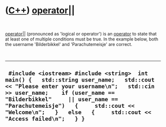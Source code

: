 



 

 

 

 

 

([C++](Cpp.htm)) [operator||](CppOperatorLogicalOr.htm)
=======================================================

 

[operator||](CppOperatorLogicalOr.htm) (pronounced as 'logical or
operator') is an [operator](CppOperator.htm) to state that at least one
of multiple conditions must be true. In the example below, both the
username 'Bilderbikkel' and 'Parachutemeisje' are correct.

 

  ------------------------------------------------------------------------------------------------------------------------------------------------------------------------------------------------------------------------------------------------------------------------------------------------------------------------------
  ` #include <iostream> #include <string>  int main() {   std::string user_name;   std::cout << "Please enter your username\n";   std::cin >> user_name;    if (user_name == "Bilderbikkel"     || user_name == "Parachutemeisje")   {     std::cout << "Welcome\n";   }   else   {     std::cout << "Access failed\n";   } }`
  ------------------------------------------------------------------------------------------------------------------------------------------------------------------------------------------------------------------------------------------------------------------------------------------------------------------------------

 

 

 

 

 





 



